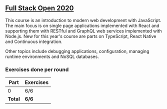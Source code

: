 ## [Full Stack Open 2020](https://fullstackopen.com/en/)

This course is an introduction to modern web development with JavaScript. The main focus is on single page applications implemented with React and supporting them with RESTful and GraphQL web services implemented with Node.js. New for this year's course are parts on TypeScript, React Native and Continuous integration.

Other topics include debugging applications, configuration, managing runtime environments and NoSQL databases.

### Exercises done per round

| Part  | Exercises|
| ---   | ---     |
| 0     | 6/6     |     
| __Total__ | __6/6__ |       

<!-- https://github.com/jeremy-ebinum/full-stack-open-2020 -->